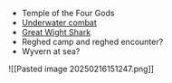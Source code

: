 - Temple of the Four Gods
- [Underwater combat](https://rpgbot.net/dnd5/how-to-play/underwater-combat/)
- [Great Wight Shark](https://i.pinimg.com/originals/97/83/f9/9783f9319396976f0717f284d6e62eaf.jpg)
- Reghed camp and reghed encounter?
- Wyvern at sea?



![[Pasted image 20250216151247.png]]

